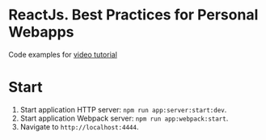 # ReactJs. Best Practices for Personal Webapps
Code examples for [video tutorial](https://www.youtube.com/playlist?list=PLPgDBCA1Cb3Ngjpo21aFkdqVT2H0fZu3W)


# Start

1. Start application HTTP server: `npm run app:server:start:dev`.
2. Start application Webpack server: `npm run app:webpack:start`.
3. Navigate to `http://localhost:4444`.

